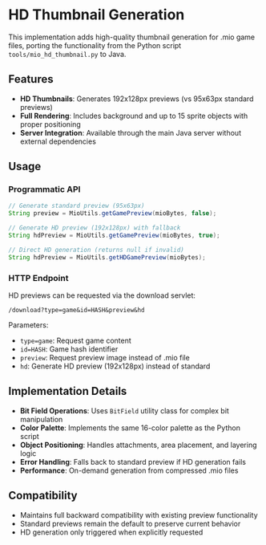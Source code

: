 # HD Thumbnail Generation

This implementation adds high-quality thumbnail generation for .mio game files, porting the functionality from the Python script `tools/mio_hd_thumbnail.py` to Java.

## Features

- **HD Thumbnails**: Generates 192x128px previews (vs 95x63px standard previews)
- **Full Rendering**: Includes background and up to 15 sprite objects with proper positioning
- **Server Integration**: Available through the main Java server without external dependencies

## Usage

### Programmatic API

```java
// Generate standard preview (95x63px)
String preview = MioUtils.getGamePreview(mioBytes, false);

// Generate HD preview (192x128px) with fallback
String hdPreview = MioUtils.getGamePreview(mioBytes, true);

// Direct HD generation (returns null if invalid)
String hdPreview = MioUtils.getHDGamePreview(mioBytes);
```

### HTTP Endpoint

HD previews can be requested via the download servlet:

```
/download?type=game&id=HASH&preview&hd
```

Parameters:
- `type=game`: Request game content
- `id=HASH`: Game hash identifier  
- `preview`: Request preview image instead of .mio file
- `hd`: Generate HD preview (192x128px) instead of standard

## Implementation Details

- **Bit Field Operations**: Uses `BitField` utility class for complex bit manipulation
- **Color Palette**: Implements the same 16-color palette as the Python script
- **Object Positioning**: Handles attachments, area placement, and layering logic
- **Error Handling**: Falls back to standard preview if HD generation fails
- **Performance**: On-demand generation from compressed .mio files

## Compatibility

- Maintains full backward compatibility with existing preview functionality
- Standard previews remain the default to preserve current behavior
- HD generation only triggered when explicitly requested